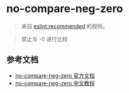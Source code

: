 # no-compare-neg-zero

> 来自 [eslint:recommended](https://eslint.org/docs/rules/) 的规则。

> 禁止与 -0 进行比较

## 参考文档

- [no-compare-neg-zero 官方文档](https://eslint.org/docs/rules/no-compare-neg-zero)
- [no-compare-neg-zero 中文教程](https://eslint.cn/docs/rules/no-compare-neg-zero)
